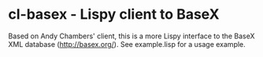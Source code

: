 # cl-basex - Lispy client to BaseX #

Based on Andy Chambers' client, this is a more Lispy interface to the
BaseX XML database (http://basex.org/).  See example.lisp for a usage
example.
